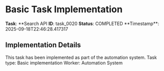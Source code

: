 # Basic Task Implementation

**Task**: **Search API
**ID**: task_0020
**Status**: COMPLETED
**Timestamp\*\*: 2025-09-18T22:46:28.417317

## Implementation Details

This task has been implemented as part of the automation system.
Task type: Basic implementation
Worker: Automation System
